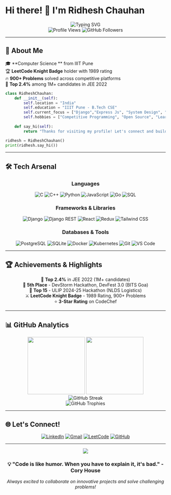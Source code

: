 # Hi there! 👋 I'm Ridhesh Chauhan

<div align="center">
  <img src="https://readme-typing-svg.herokuapp.com?font=Fira+Code&size=30&duration=3000&pause=1000&color=00D4FF&center=true&vCenter=true&width=600&lines=Backend+Developer+%F0%9F%9A%80;Problem+Solver+%F0%9F%A7%A9;Full+Stack+Enthusiast+%F0%9F%92%BB;Open+Source+Contributor+%E2%9C%A8" alt="Typing SVG" />
</div>

<div align="center">
  <img src="https://komarev.com/ghpvc/?username=ridhesh05&label=Profile%20views&color=0e75b6&style=for-the-badge" alt="Profile Views" />
  <img src="https://img.shields.io/github/followers/ridhesh05?label=Followers&style=for-the-badge&color=blue" alt="GitHub Followers" />
</div>

---

## 🚀 About Me

🎓 **Computer Science ** from IIIT Pune   
🏆 **LeetCode Knight Badge** holder with 1989 rating  
🔥 **900+ Problems** solved across competitive platforms  
🌟 **Top 2.4%** among 1M+ candidates in JEE 2022  

```python
class RidheshChauhan:
    def __init__(self):
        self.location = "India"
        self.education = "IIIT Pune - B.Tech CSE"
        self.current_focus = ["Django","Express Js", "System Design", "Problem Solving"]
        self.hobbies = ["Competitive Programming", "Open Source", "Learning New Tech"]
    
    def say_hi(self):
        return "Thanks for visiting my profile! Let's connect and build something amazing together!"

ridhesh = RidheshChauhan()
print(ridhesh.say_hi())
```

---

## 🛠️ Tech Arsenal

<div align="center">

### Languages
![C](https://img.shields.io/badge/C-00599C?style=for-the-badge&logo=c&logoColor=white)
![C++](https://img.shields.io/badge/C++-00599C?style=for-the-badge&logo=c%2B%2B&logoColor=white)
![Python](https://img.shields.io/badge/Python-3776AB?style=for-the-badge&logo=python&logoColor=white)
![JavaScript](https://img.shields.io/badge/JavaScript-F7DF1E?style=for-the-badge&logo=javascript&logoColor=black)
![Go](https://img.shields.io/badge/Go-00ADD8?style=for-the-badge&logo=go&logoColor=white)
![SQL](https://img.shields.io/badge/SQL-336791?style=for-the-badge&logo=postgresql&logoColor=white)

### Frameworks & Libraries
![Django](https://img.shields.io/badge/Django-092E20?style=for-the-badge&logo=django&logoColor=white)
![Django REST](https://img.shields.io/badge/Django_REST-092E20?style=for-the-badge&logo=django&logoColor=white)
![React](https://img.shields.io/badge/React-20232A?style=for-the-badge&logo=react&logoColor=61DAFB)
![Redux](https://img.shields.io/badge/Redux-593D88?style=for-the-badge&logo=redux&logoColor=white)
![Tailwind CSS](https://img.shields.io/badge/Tailwind_CSS-38B2AC?style=for-the-badge&logo=tailwind-css&logoColor=white)

### Databases & Tools
![PostgreSQL](https://img.shields.io/badge/PostgreSQL-316192?style=for-the-badge&logo=postgresql&logoColor=white)
![SQLite](https://img.shields.io/badge/SQLite-07405E?style=for-the-badge&logo=sqlite&logoColor=white)
![Docker](https://img.shields.io/badge/Docker-2496ED?style=for-the-badge&logo=docker&logoColor=white)
![Kubernetes](https://img.shields.io/badge/Kubernetes-326CE5?style=for-the-badge&logo=kubernetes&logoColor=white)
![Git](https://img.shields.io/badge/Git-F05032?style=for-the-badge&logo=git&logoColor=white)
![VS Code](https://img.shields.io/badge/VS_Code-007ACC?style=for-the-badge&logo=visual-studio-code&logoColor=white)

</div>

---

## 🏆 Achievements & Highlights

<div align="center">

🥇 **Top 2.4%** in JEE 2022 (1M+ candidates)  
🥉 **5th Place** - DevStorm Hackathon, DevFest 3.0 (BITS Goa)  
🏅 **Top 15** - ULIP 2024-25 Hackathon (NLDS Logistics)  
⚔️ **LeetCode Knight Badge** - 1989 Rating, 900+ Problems  
⭐ **3-Star Rating** on CodeChef  

</div>

---

## 📊 GitHub Analytics

<div align="center">
  <img height="180em" src="https://github-readme-stats.vercel.app/api?username=ridhesh05&show_icons=true&theme=tokyonight&include_all_commits=true&count_private=true"/>
  <img height="180em" src="https://github-readme-stats.vercel.app/api/top-langs/?username=ridhesh05&layout=compact&langs_count=8&theme=tokyonight"/>
</div>

<div align="center">
  <img src="https://github-readme-streak-stats.herokuapp.com/?user=ridhesh05&theme=tokyonight" alt="GitHub Streak" />
</div>

<div align="center">
  <img src="https://github-profile-trophy.vercel.app/?username=ridhesh05&theme=tokyonight&no-frame=true&row=1&column=7" alt="GitHub Trophies" />
</div>

---

## 🌐 Let's Connect!

<div align="center">

[![LinkedIn](https://img.shields.io/badge/LinkedIn-0077B5?style=for-the-badge&logo=linkedin&logoColor=white)](https://www.linkedin.com/in/ridhesh05/)
[![Gmail](https://img.shields.io/badge/Gmail-D14836?style=for-the-badge&logo=gmail&logoColor=white)](mailto:ridheshchauhan7@gmail.com)
[![LeetCode](https://img.shields.io/badge/LeetCode-FFA116?style=for-the-badge&logo=leetcode&logoColor=black)](https://leetcode.com/ridhesh05)
[![GitHub](https://img.shields.io/badge/GitHub-100000?style=for-the-badge&logo=github&logoColor=white)](https://github.com/ridhesh05)

</div>

---

<div align="center">
  <img src="https://capsule-render.vercel.app/api?type=waving&color=gradient&height=100&section=footer" />
</div>

<div align="center">
  <h3>💡 "Code is like humor. When you have to explain it, it's bad." - Cory House</h3>
  <p><i>Always excited to collaborate on innovative projects and solve challenging problems!</i></p>
</div>
